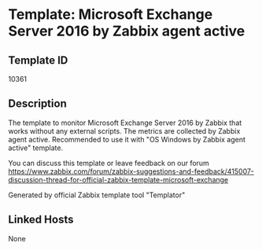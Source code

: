 # Template: Microsoft Exchange Server 2016 by Zabbix agent active

## Template ID
10361

## Description
The template to monitor Microsoft Exchange Server 2016 by Zabbix that works without any external scripts.
The metrics are collected by Zabbix agent active.
Recommended to use it with "OS Windows by Zabbix agent active" template.

You can discuss this template or leave feedback on our forum https://www.zabbix.com/forum/zabbix-suggestions-and-feedback/415007-discussion-thread-for-official-zabbix-template-microsoft-exchange

Generated by official Zabbix template tool "Templator"

## Linked Hosts
None

